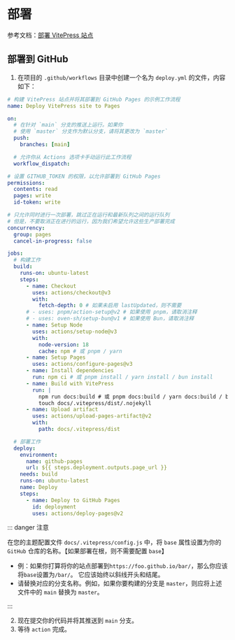 # 部署

参考文档：[部署 VitePress 站点 ](https://vitepress.dev/zh/guide/deploy#github-pages)

## 部署到 GitHub

1. 在项目的 `.github/workflows` 目录中创建一个名为 `deploy.yml` 的文件，内容如下：

``` yaml
# 构建 VitePress 站点并将其部署到 GitHub Pages 的示例工作流程
name: Deploy VitePress site to Pages

on:
  # 在针对 `main` 分支的推送上运行。如果你
  # 使用 `master` 分支作为默认分支，请将其更改为 `master`
  push:
    branches: [main]

  # 允许你从 Actions 选项卡手动运行此工作流程
  workflow_dispatch:

# 设置 GITHUB_TOKEN 的权限，以允许部署到 GitHub Pages
permissions:
  contents: read
  pages: write
  id-token: write

# 只允许同时进行一次部署，跳过正在运行和最新队列之间的运行队列
# 但是，不要取消正在进行的运行，因为我们希望允许这些生产部署完成
concurrency:
  group: pages
  cancel-in-progress: false

jobs:
  # 构建工作
  build:
    runs-on: ubuntu-latest
    steps:
      - name: Checkout
        uses: actions/checkout@v3
        with:
          fetch-depth: 0 # 如果未启用 lastUpdated，则不需要
      # - uses: pnpm/action-setup@v2 # 如果使用 pnpm，请取消注释
      # - uses: oven-sh/setup-bun@v1 # 如果使用 Bun，请取消注释
      - name: Setup Node
        uses: actions/setup-node@v3
        with:
          node-version: 18
          cache: npm # 或 pnpm / yarn
      - name: Setup Pages
        uses: actions/configure-pages@v3
      - name: Install dependencies
        run: npm ci # 或 pnpm install / yarn install / bun install
      - name: Build with VitePress
        run: |
          npm run docs:build # 或 pnpm docs:build / yarn docs:build / bun run docs:build
          touch docs/.vitepress/dist/.nojekyll
      - name: Upload artifact
        uses: actions/upload-pages-artifact@v2
        with:
          path: docs/.vitepress/dist

  # 部署工作
  deploy:
    environment:
      name: github-pages
      url: ${{ steps.deployment.outputs.page_url }}
    needs: build
    runs-on: ubuntu-latest
    name: Deploy
    steps:
      - name: Deploy to GitHub Pages
        id: deployment
        uses: actions/deploy-pages@v2
```
::: danger 注意

在您的主题配置文件 `docs/.vitepress/config.js` 中，将 `base` 属性设置为你的 `GitHub` 仓库的名称。【如果部署在根，则不需要配置 `base`】

- 例：如果你打算将你的站点部署到`https://foo.github.io/bar/`，那么你应该将`base`设置为`/bar/`。 它应该始终以斜线开头和结尾。
- 请替换对应的分支名称。例如，如果你要构建的分支是 `master`，则应将上述文件中的 `main` 替换为 `master`。

:::

2. 现在提交你的代码并将其推送到 `main` 分支。 
3. 等待 `action` 完成。 
